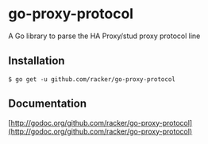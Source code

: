 go-proxy-protocol
=================

A Go library to parse the HA Proxy/stud proxy protocol line

## Installation
```shell
$ go get -u github.com/racker/go-proxy-protocol
```

## Documentation
[http://godoc.org/github.com/racker/go-proxy-protocol](http://godoc.org/github.com/racker/go-proxy-protocol)
